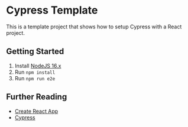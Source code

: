 # Cypress Template

This is a template project that shows how to setup Cypress with a React project.

## Getting Started

1. Install [NodeJS 16.x]()
2. Run `npm install`
3. Run `npm run e2e`

## Further Reading

- [Create React App](https://create-react-app.dev/docs/getting-started/)
- [Cypress](https://docs.cypress.io/guides/overview/why-cypress)